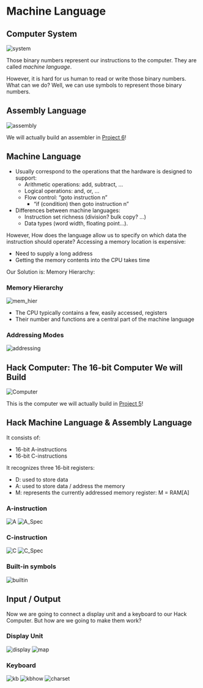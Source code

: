 # Machine Language

## Computer System

![system](images/system.png)

Those binary numbers represent our instructions to the computer. They are called *machine language*.

However, it is hard for us human to read or write those binary numbers. What can we do? Well, we can use symbols to represent those binary numbers.

## Assembly Language

![assembly](images/assembly.png)

We will actually build an assembler in [Project 6](https://github.com/Yuchen-Wang-SH/Build-a-Computer-From-Logic-Gates-to-Operating-System/tree/master/projects/06)!

## Machine Language
- Usually correspond to the operations that the hardware is designed to support:
  - Arithmetic operations: add, subtract, …
  - Logical operations: and, or, …
  - Flow control: “goto instruction n”
    - “if (condition) then goto instruction n”
- Differences between machine languages:
  - Instruction set richness (division? bulk copy? …)
  - Data types (word width, floating point…).

However, How does the language allow us to specify on which data the instruction should operate? Accessing a memory location is expensive: 
- Need to supply a long address
- Getting the memory contents into the CPU takes time

Our Solution is: Memory Hierarchy:

### Memory Hierarchy

![mem_hier](images/mem_hier.png)

- The CPU typically contains a few, easily accessed, registers
- Their number and functions are a central part of the machine language

### Addressing Modes

![addressing](images/addressing.png)

## Hack Computer: The 16-bit Computer We will Build

![Computer](images/HackComputer.png)

This is the computer we will actually build in [Project 5](https://github.com/Yuchen-Wang-SH/Build-a-Computer-From-Logic-Gates-to-Operating-System/tree/master/projects/05)!

## Hack Machine Language & Assembly Language

It consists of:
- 16-bit A-instructions
- 16-bit C-instructions

It recognizes three 16-bit registers:
- D: used to store data
- A: used to store data / address the memory
- M: represents the currently addressed memory register: M = RAM[A]

### A-instruction
![A](images/A.png)
![A_Spec](images/ASpec.png)

### C-instruction
![C](images/C.png)
![C_Spec](images/CSpec.png)

### Built-in symbols
![builtin](images/builtin.png)

## Input / Output

Now we are going to connect a display unit and a keyboard to our Hack Computer. But how are we going to make them work?

### Display Unit

![display](images/display.png)
![map](images/MemoryMap.png)

### Keyboard

![kb](images/kb.png)
![kbhow](images/kbhow.png)
![charset](images/charset.png)